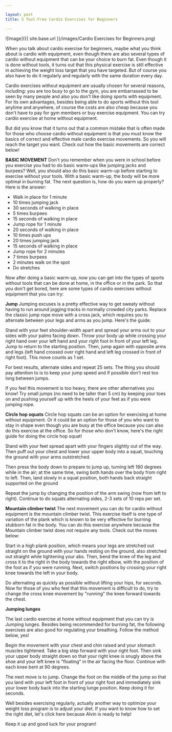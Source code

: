```yaml
---

layout: post
title: 5 Tool-Free Cardio Exercises for Beginners

---
```



![Image]({{ site.base.url }}/images/Cardio Exercises for Beginners.png)

When you talk about cardio exercise for beginners, maybe what you think about is cardio with equipment, even though there are also several types of cardio without equipment that can be your choice to burn fat. Even though it is done without tools, it turns out that this physical exercise is still effective in achieving the weight loss target that you have targeted. But of course you also have to do it regularly and regularly with the same duration every day.

Cardio exercises without equipment are usually chosen for several reasons, including: you are too busy to go to the gym, you are embarrassed to be seen by many people and also you don't like doing sports with equipment. For its own advantages, besides being able to do sports without this tool anytime and anywhere, of course the costs are also cheap because you don't have to pay for gym members or buy exercise equipment. You can try cardio exercise at home without equipment.

But did you know that it turns out that a common mistake that is often made for those who choose cardio without equipment is that you must know the basics of correct and effective male cardio exercise movements. So you will reach the target you want. Check out how the basic movements are correct below!

**BASIC MOVEMENT**
Don't you remember when you were in school before you exercise you had to do basic warm-ups like jumping jacks and burpees? Well, you should also do this basic warm-up before starting to exercise without your tools. With a basic warm-up, the body will be more optimal in burning fat. The next question is, how do you warm up properly? Here is the answer:

* Walk in place for 1 minute
* 10 times jumping jack
* 30 seconds of walking in place
* 5 times burpees
* 15 seconds of walking in place
* Jump rope for 1 minute
* 20 seconds of walking in place
* 10 times push ups
* 20 times jumping jack
* 15 seconds of walking in place
* Jump rope for 2 minutes
* 7 times burpees
* 2 minutes walk on the spot
* Do stretches

Now after doing a basic warm-up, now you can get into the types of sports without tools that can be done at home, in the office or in the park. So that you don't get bored, here are some types of cardio exercises without equipment that you can try:

**Jump**
Jumping excuses is a pretty effective way to get sweaty without having to run around jogging tracks in normally crowded city parks. Replace the classic jump rope move with a cross jack, which requires you to alternate between your legs and arms as you jump. Here's the guide:

Stand with your feet shoulder-width apart and spread your arms out to your sides with your palms facing down. Throw your body up while crossing your right hand over your left hand and your right foot in front of your left leg. Jump to return to the starting position. Then, jump again with opposite arms and legs (left hand crossed over right hand and left leg crossed in front of right foot). This move counts as 1 set.

For best results, alternate sides and repeat 25 sets. The thing you should pay attention to is to keep your jump speed and if possible don't rest too long between jumps.

If you feel this movement is too heavy, there are other alternatives you know! Try small jumps (no need to be taller than 5 cm) by keeping your toes on and pushing yourself up with the heels of your feet as if you were jumping rope.

**Circle hop squats**
Circle hop squats can be an option for exercising at home without equipment. Or it could be an option for those of you who want to stay in shape even though you are busy at the office because you can also do this exercise at the office. So for those who don't know, here's the right guide for doing the circle hop squat!

Stand with your feet spread apart with your fingers slightly out of the way. Then puff out your chest and lower your upper body into a squat, touching the ground with your arms outstretched.

Then press the body down to prepare to jump up, turning left 180 degrees while in the air; at the same time, swing both hands over the body from right to left. Then, land slowly in a squat position, both hands back straight supported on the ground

Repeat the jump by changing the position of the arm swing (now from left to right). Continue to do squats alternating sides, 2-3 sets of 10 reps per set.

**Mountain climber twist**
The next movement you can do for cardio without equipment is the mountain climber twist. This exercise itself is one type of variation of the plank which is known to be very effective for burning stubborn fat in the body. You can do this exercise anywhere because the Mountain climber twist does not require any tools. Check out the moves below:

Start in a high plank position, which means your legs are stretched out straight on the ground with your hands resting on the ground, also stretched out straight while tightening your abs. Then, bend the knee of the leg and cross it to the right in the body towards the right elbow, with the position of the foot as if you were running. Next, switch positions by crossing your right knee towards the left in your body.

Do alternating as quickly as possible without lifting your hips, for seconds. Now for those of you who feel that this movement is difficult to do, try to change the cross knee movement by "running" the knee forward towards the chest.

**Jumping lunges**

The last cardio exercise at home without equipment that you can try is Jumping lunges. Besides being recommended for burning fat, the following exercises are also good for regulating your breathing. Follow the method below, yes!

Begin the movement with your chest and chin raised and your stomach muscles tightened. Take a big step forward with your right foot. Then sink your upper body straight down so that your right knee is snugly above the shoe and your left knee is "floating" in the air facing the floor. Continue with each knee bent at 90 degrees.

The next move is to jump. Change the foot on the middle of the jump so that you land with your left foot in front of your right foot and immediately sink your lower body back into the starting lunge position. Keep doing it for seconds.

Well besides exercising regularly, actually another way to optimize your weight loss program is to adjust your diet. If you want to know how to set the right diet, let's click here because Alvin is ready to help!

Keep it up and good luck for your program!
